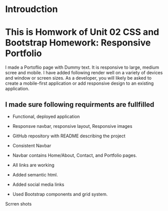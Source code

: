 # Introudction

# This is Homwork of Unit 02 CSS and Bootstrap Homework: Responsive Portfolio

I made a Portoflio page with Dummy text. It is responsive to large, medium scree and mobile. I have added following 
 render well on a variety of devices and window or screen sizes. As a developer, you will likely be asked to create a mobile-first application or add responsive design to an existing application. 

## I made sure following requirments are fullfilled



* Functional, deployed application

* Responsve navbar, responsive layout, Responsive images

* GitHub repository with README describing the project

* Consistent Navbar

* Navbar contains Home/About, Contact, and Portfolio pages.

* All links are working

* Added semantic html.

* Added social media links

* Used Bootstrap components and grid system.

Scrren shots 